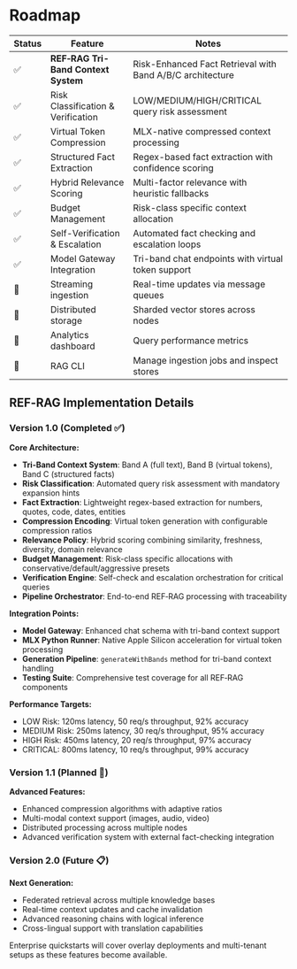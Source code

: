 # Roadmap

| Status | Feature | Notes |
|---|---|---|
| ✅ | **REF‑RAG Tri-Band Context System** | Risk-Enhanced Fact Retrieval with Band A/B/C architecture |
| ✅ | Risk Classification & Verification | LOW/MEDIUM/HIGH/CRITICAL query risk assessment |
| ✅ | Virtual Token Compression | MLX-native compressed context processing |
| ✅ | Structured Fact Extraction | Regex-based fact extraction with confidence scoring |
| ✅ | Hybrid Relevance Scoring | Multi-factor relevance with heuristic fallbacks |
| ✅ | Budget Management | Risk-class specific context allocation |
| ✅ | Self-Verification & Escalation | Automated fact checking and escalation loops |
| ✅ | Model Gateway Integration | Tri-band chat endpoints with virtual token support |
| 🚧 | Streaming ingestion | Real-time updates via message queues |
| 🚧 | Distributed storage | Sharded vector stores across nodes |
| 🚧 | Analytics dashboard | Query performance metrics |
| 📝 | RAG CLI | Manage ingestion jobs and inspect stores |

## REF‑RAG Implementation Details

### Version 1.0 (Completed ✅)

**Core Architecture:**
- **Tri-Band Context System**: Band A (full text), Band B (virtual tokens), Band C (structured facts)
- **Risk Classification**: Automated query risk assessment with mandatory expansion hints
- **Fact Extraction**: Lightweight regex-based extraction for numbers, quotes, code, dates, entities
- **Compression Encoding**: Virtual token generation with configurable compression ratios
- **Relevance Policy**: Hybrid scoring combining similarity, freshness, diversity, domain relevance
- **Budget Management**: Risk-class specific allocations with conservative/default/aggressive presets
- **Verification Engine**: Self-check and escalation orchestration for critical queries
- **Pipeline Orchestrator**: End-to-end REF‑RAG processing with traceability

**Integration Points:**
- **Model Gateway**: Enhanced chat schema with tri-band context support
- **MLX Python Runner**: Native Apple Silicon acceleration for virtual token processing
- **Generation Pipeline**: `generateWithBands` method for tri-band context handling
- **Testing Suite**: Comprehensive test coverage for all REF‑RAG components

**Performance Targets:**
- LOW Risk: 120ms latency, 50 req/s throughput, 92% accuracy
- MEDIUM Risk: 250ms latency, 30 req/s throughput, 95% accuracy
- HIGH Risk: 450ms latency, 20 req/s throughput, 97% accuracy
- CRITICAL: 800ms latency, 10 req/s throughput, 99% accuracy

### Version 1.1 (Planned 🚧)

**Advanced Features:**
- Enhanced compression algorithms with adaptive ratios
- Multi-modal context support (images, audio, video)
- Distributed processing across multiple nodes
- Advanced verification system with external fact-checking integration

### Version 2.0 (Future 📋)

**Next Generation:**
- Federated retrieval across multiple knowledge bases
- Real-time context updates and cache invalidation
- Advanced reasoning chains with logical inference
- Cross-lingual support with translation capabilities

Enterprise quickstarts will cover overlay deployments and multi-tenant setups as these features become available.
